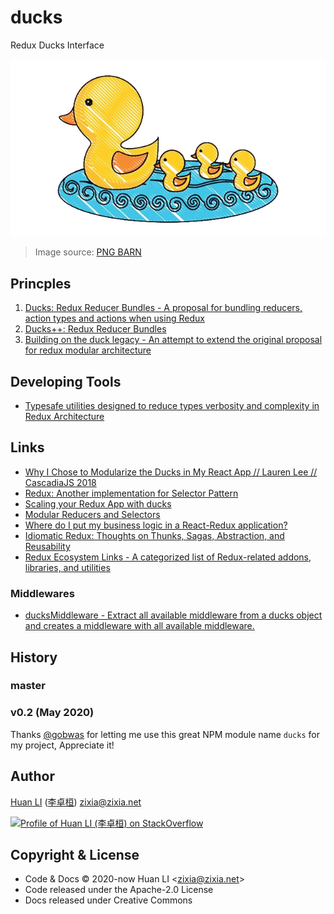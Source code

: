 # ducks

Redux Ducks Interface

![Ducks](docs/images/ducks.png)

> Image source: [PNG BARN](https://www.pngbarn.com/png-image-biwfd)

## Princples

1. [Ducks: Redux Reducer Bundles - A proposal for bundling reducers, action types and actions when using Redux](https://github.com/erikras/ducks-modular-redux)
1. [Ducks++: Redux Reducer Bundles](https://medium.com/@DjamelH/ducks-redux-reducer-bundles-44267f080d22)
1. [Building on the duck legacy - An attempt to extend the original proposal for redux modular architecture](https://github.com/alexnm/re-ducks)

## Developing Tools

- [Typesafe utilities designed to reduce types verbosity and complexity in Redux Architecture](https://github.com/piotrwitek/typesafe-actions)

## Links

- [Why I Chose to Modularize the Ducks in My React App // Lauren Lee // CascadiaJS 2018](https://www.youtube.com/watch?v=jr7D4VAzNig&t=960s)
- [Redux: Another implementation for Selector Pattern](https://stackoverflow.com/q/53265572/1123955)
- [Scaling your Redux App with ducks](https://www.freecodecamp.org/news/scaling-your-redux-app-with-ducks-6115955638be/)
- [Modular Reducers and Selectors](https://randycoulman.com/blog/2016/09/27/modular-reducers-and-selectors/)
- [Where do I put my business logic in a React-Redux application?](https://medium.com/@jeffbski/where-do-i-put-my-business-logic-in-a-react-redux-application-9253ef91ce1)
- [Idiomatic Redux: Thoughts on Thunks, Sagas, Abstraction, and Reusability](https://blog.isquaredsoftware.com/2017/01/idiomatic-redux-thoughts-on-thunks-sagas-abstraction-and-reusability/)
- [Redux Ecosystem Links - A categorized list of Redux-related addons, libraries, and utilities](https://github.com/markerikson/redux-ecosystem-links)

### Middlewares

- [ducksMiddleware - Extract all available middleware from a ducks object and creates a middleware with all available middleware.](https://github.com/drpicox/ducks-middleware)

## History

### master

### v0.2 (May 2020)

Thanks [@gobwas](https://github.com/gobwas) for letting me use this great NPM module name `ducks` for my project, Appreciate it!

## Author

[Huan LI](https://github.com/huan) ([李卓桓](http://linkedin.com/in/zixia)) zixia@zixia.net

[![Profile of Huan LI (李卓桓) on StackOverflow](https://stackexchange.com/users/flair/265499.png)](https://stackexchange.com/users/265499)

## Copyright & License

- Code & Docs © 2020-now Huan LI \<zixia@zixia.net\>
- Code released under the Apache-2.0 License
- Docs released under Creative Commons

